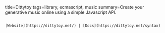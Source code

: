 title=Dittytoy
tags=library, ecmascript, music
summary=Create your generative music online using a simple Javascript API.
~~~~~~

[Website](https://dittytoy.net/) | [Docs](https://dittytoy.net/syntax)
